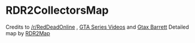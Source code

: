 # RDR2CollectorsMap
Credits to [/r/RedDeadOnline](https://www.reddit.com/r/RedDeadOnline) , [GTA Series Videos](https://www.youtube.com/user/GTASeriesVideos) and [Gtax Barrett](https://twitter.com/gtaxbarrett)
Detailed map by [RDR2Map](https://rdr2map.com/)
